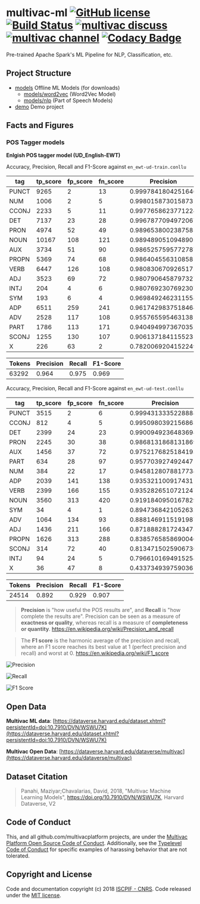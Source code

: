 # multivac-ml [![GitHub license](https://img.shields.io/badge/license-MIT-blue.svg)](https://github.com/multivacplatform/multivac-ml/blob/master/LICENSE) [![Build Status](https://travis-ci.org/multivacplatform/multivac-ml.svg?branch=master)](https://travis-ci.org/multivacplatform/multivac-ml) [![multivac discuss](https://img.shields.io/badge/multivac-discuss-ff69b4.svg)](https://discourse.iscpif.fr/c/multivac) [![multivac channel](https://img.shields.io/badge/multivac-chat-ff69b4.svg)](https://chat.iscpif.fr/channel/multivac) [![Codacy Badge](https://api.codacy.com/project/badge/Grade/0df6364b08e84dadadf83e1bc902a58b)](https://app.codacy.com/app/maziyarpanahi/multivac-ml?utm_source=github.com&utm_medium=referral&utm_content=multivacplatform/multivac-ml&utm_campaign=Badge_Grade_Dashboard)
Pre-trained Apache Spark's ML Pipeline for NLP, Classification, etc.

## Project Structure
-   [models](models) Offline ML Models (for downloads)
    -   [models/word2vec](models/word2vec) (Word2Vec Model)
    -   [models/nlp](models/nlp) (Part of Speech Models)
-   [demo](demo) Demo project


## Facts and Figures
### POS Tagger models

**Enlgish POS tagger model (UD_English-EWT)**

Accuracy, Precision, Recall and F1-Score against `en_ewt-ud-train.conllu`

|tag  |tp_score|fp_score|fn_score|Precision         |Recall            |F1-Score          |
|-----|--------|--------|--------|------------------|------------------|------------------|
|PUNCT|9265    |2       |13      |0.9997841804251646|0.998598835956025 |0.9991911566459962|
|NUM  |1006    |2       |5       |0.998015873015873 |0.9950544015825915|0.9965329370975731|
|CCONJ|2233    |5       |11      |0.9977658623771224|0.9950980392156863|0.9964301651048638|
|DET  |7137    |23      |28      |0.9967877094972067|0.9960921144452198|0.9964397905759163|
|PRON |4974    |52      |49      |0.9896538002387585|0.990244873581525 |0.9899492486814608|
|NOUN |10167   |108     |121     |0.9894890510948905|0.9882387247278382|0.988863492681029 |
|AUX  |3734    |51      |90      |0.9865257595772787|0.9764644351464435|0.9814693126560652|
|PROPN|5369    |74      |68      |0.986404556310858 |0.9874931028140519|0.9869485294117648|
|VERB |6447    |126     |108     |0.9808306709265175|0.9835240274599543|0.9821755027422302|
|ADJ  |3523    |69      |72      |0.9807906458797327|0.9799721835883171|0.98038124391262  |
|INTJ |204     |4       |6       |0.9807692307692307|0.9714285714285714|0.9760765550239234|
|SYM  |193     |6       |4       |0.9698492462311558|0.9796954314720813|0.9747474747474748|
|ADP  |6511    |259     |241     |0.9617429837518464|0.9643068720379147|0.9630232214169501|
|ADV  |2528    |117     |108     |0.955765595463138 |0.9590288315629742|0.957394432872562 |
|PART |1786    |113     |171     |0.9404949973670352|0.912621359223301 |0.9263485477178423|
|SCONJ|1255    |130     |107     |0.9061371841155235|0.92143906020558  |0.9137240626137604|
|X    |226     |63      |2       |0.7820069204152249|0.9912280701754386|0.874274661508704 |


|Tokens |Precision  |Recall |F1-Score |
|-------|-----------|-------|---------|
| 63292 |0.964      |0.975  |0.969    |

Accuracy, Precision, Recall and F1-Score against `en_ewt-ud-test.conllu`

|tag  |tp_score|fp_score|fn_score|Precision          |Recall            |F1-Score          |
|-----|--------|--------|--------|-------------------|------------------|------------------|
|PUNCT|3515    |2       |6       |0.9994313335228888 |0.9982959386537915|0.9988633134413185|
|CCONJ|812     |4       |5       |0.9950980392156863 |0.9938800489596084|0.9944886711573792|
|DET  |2399    |24      |23      |0.9900949236483698 |0.990503715937242 |0.9902992776057792|
|PRON |2245    |30      |38      |0.9868131868131869 |0.9833552343407796|0.985081175954366 |
|AUX  |1456    |37      |72      |0.9752176825184193 |0.9528795811518325|0.9639192320423702|
|PART |634     |28      |97      |0.9577039274924471 |0.8673050615595075|0.9102656137832018|
|NUM  |384     |22      |17      |0.9458128078817734 |0.9576059850374065|0.9516728624535316|
|ADP  |2039    |141     |138     |0.9353211009174311 |0.9366100137804317|0.9359651136102823|
|VERB |2399    |166     |155     |0.9352826510721247 |0.9393108848864526|0.9372924399296737|
|NOUN |3560    |313     |420     |0.9191840950167829 |0.8944723618090452|0.9066598752069273|
|SYM  |34      |4       |1       |0.8947368421052632 |0.9714285714285714|0.9315068493150684|
|ADV  |1064    |134     |93      |0.8881469115191987 |0.9196197061365601|0.9036093418259024|
|ADJ  |1436    |211     |166     |0.8718882817243473 |0.8963795255930087|0.883964296706679 |
|PROPN|1626    |313     |288     |0.8385765858690046 |0.8495297805642633|0.8440176485855176|
|SCONJ|314     |72      |40      |0.8134715025906736 |0.8870056497175142|0.8486486486486486|
|INTJ |94      |24      |5       |0.7966101694915254 |0.9494949494949495|0.8663594470046082|
|X    |36      |47      |8       |0.43373493975903615|0.8181818181818182|0.5669291338582677|


|Tokens |Precision  |Recall |F1-Score |
|-------|-----------|-------|---------|
| 24514 |0.892      |0.929  |0.907    |



> **Precision** is "how useful the POS results are", and **Recall** is "how complete the results are". Precision can be seen as a measure of **exactness or quality**, whereas recall is a measure of **completeness or quantity**. https://en.wikipedia.org/wiki/Precision_and_recall

> The **F1 score** is the harmonic average of the precision and recall, where an F1 score reaches its best value at 1 (perfect precision and recall) and worst at 0. https://en.wikipedia.org/wiki/F1_score

![Precision](https://wikimedia.org/api/rest_v1/media/math/render/svg/26106935459abe7c266f7b1ebfa2a824b334c807)

![Recall](https://wikimedia.org/api/rest_v1/media/math/render/svg/4c233366865312bc99c832d1475e152c5074891b)

![F1 Score](https://wikimedia.org/api/rest_v1/media/math/render/svg/057ffc6b4fa80dc1c0e1f2f1f6b598c38cdd7c23)

## Open Data
**Multivac ML data**: [https://dataverse.harvard.edu/dataset.xhtml?persistentId=doi:10.7910/DVN/WSWU7K](https://dataverse.harvard.edu/dataset.xhtml?persistentId=doi:10.7910/DVN/WSWU7K)

**Multivac Open Data**: [https://dataverse.harvard.edu/dataverse/multivac](https://dataverse.harvard.edu/dataverse/multivac)

## Dataset Citation
> Panahi, Maziyar;Chavalarias, David, 2018, "Multivac Machine Learning Models", https://doi.org/10.7910/DVN/WSWU7K, Harvard Dataverse, V2

## Code of Conduct
This, and all github.com/multivacplatform projects, are under the [Multivac Platform Open Source Code of Conduct](https://github.com/multivacplatform/code-of-conduct/blob/master/code-of-conduct.md). Additionally, see the [Typelevel Code of Conduct](http://typelevel.org/conduct) for specific examples of harassing behavior that are not tolerated.

## Copyright and License
Code and documentation copyright (c) 2018 [ISCPIF - CNRS](http://iscpif.fr). Code released under the [MIT license](https://github.com/multivacplatform/multivac-ml/blob/master/LICENSE).
